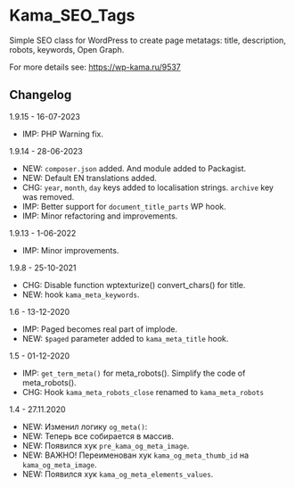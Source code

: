 Kama_SEO_Tags
=============

Simple SEO class for WordPress to create page metatags:  title, description, robots, keywords, Open Graph.

For more details see: https://wp-kama.ru/9537

## Changelog

1.9.15 - 16-07-2023
- IMP: PHP Warning fix.

1.9.14 - 28-06-2023
- NEW: `composer.json` added. And module added to Packagist.
- NEW: Default EN translations added.
- CHG: `year`, `month`, `day` keys added to localisation strings. `archive` key was removed.
- IMP: Better support for `document_title_parts` WP hook.
- IMP: Minor refactoring and improvements.

1.9.13 - 1-06-2022
- IMP: Minor improvements.

1.9.8 - 25-10-2021
- CHG: Disable function wptexturize() convert_chars() for title.
- NEW: hook `kama_meta_keywords`.

1.6 - 13-12-2020
- IMP: Paged becomes real part of implode.
- NEW: `$paged` parameter added to `kama_meta_title` hook.

1.5 - 01-12-2020
- IMP: `get_term_meta()` for meta_robots(). Simplify the code of meta_robots().
- CHG: Hook `kama_meta_robots_close` renamed to `kama_meta_robots`

1.4 - 27.11.2020
- NEW: Изменил логику `og_meta()`:
- NEW: Теперь все собирается в массив.
- NEW: Появился хук `pre_kama_og_meta_image`.
- NEW: ВАЖНО! Переименован хук `kama_og_meta_thumb_id` на `kama_og_meta_image`.
- NEW: Появился хук `kama_og_meta_elements_values`.
